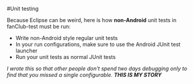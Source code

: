 #Unit testing

Because Eclipse can be weird, here is how **non-Android** unit tests in fanClub-test must be run:
* Write non-Android style regular unit tests
* In your run configurations, make sure to use the Android JUnit test launcher
* Run your unit tests as normal JUnit tests

*I wrote this so that other people don't spend two days debugging only to find that you missed a single configurable.*
***THIS IS MY STORY***
